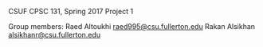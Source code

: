CSUF CPSC 131, Spring 2017
Project 1

Group members:
Raed Altoukhi  raed995@csu.fullerton.edu
Rakan Alsikhan alsikhanr@csu.fullerton.edu
